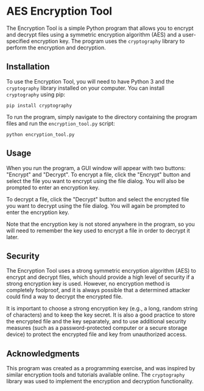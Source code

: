 <!DOCTYPE html>
<html> 
  <body>
    <h1>AES Encryption Tool</h1>
    <p>The Encryption Tool is a simple Python program that allows you to encrypt and decrypt files using a symmetric encryption algorithm (AES) and a user-specified encryption key. The program uses the <code>cryptography</code> library to perform the encryption and decryption.</p>
<h2>Installation</h2>
<p>To use the Encryption Tool, you will need to have Python 3 and the <code>cryptography</code> library installed on your computer. You can install <code>cryptography</code> using pip:</p>
<pre><code>pip install cryptography</code></pre>
<p>To run the program, simply navigate to the directory containing the program files and run the <code>encryption_tool.py</code> script:</p>
<pre><code>python encryption_tool.py</code></pre>

<h2>Usage</h2>
<p>When you run the program, a GUI window will appear with two buttons: "Encrypt" and "Decrypt". To encrypt a file, click the "Encrypt" button and select the file you want to encrypt using the file dialog. You will also be prompted to enter an encryption key.</p>
<p>To decrypt a file, click the "Decrypt" button and select the encrypted file you want to decrypt using the file dialog. You will again be prompted to enter the encryption key.</p>
<p>Note that the encryption key is not stored anywhere in the program, so you will need to remember the key used to encrypt a file in order to decrypt it later.</p>

<h2>Security</h2>
<p>The Encryption Tool uses a strong symmetric encryption algorithm (AES) to encrypt and decrypt files, which should provide a high level of security if a strong encryption key is used. However, no encryption method is completely foolproof, and it is always possible that a determined attacker could find a way to decrypt the encrypted file.</p>
<p>It is important to choose a strong encryption key (e.g., a long, random string of characters) and to keep the key secret. It is also a good practice to store the encrypted file and the key separately, and to use additional security measures (such as a password-protected computer or a secure storage device) to protect the encrypted file and key from unauthorized access.</p>

<h2>Acknowledgments</h2>
<p>This program was created as a programming exercise, and was inspired by similar encryption tools and tutorials available online. The <code>cryptography</code> library was used to implement the encryption and decryption functionality.</p>
  </body>
</html>
